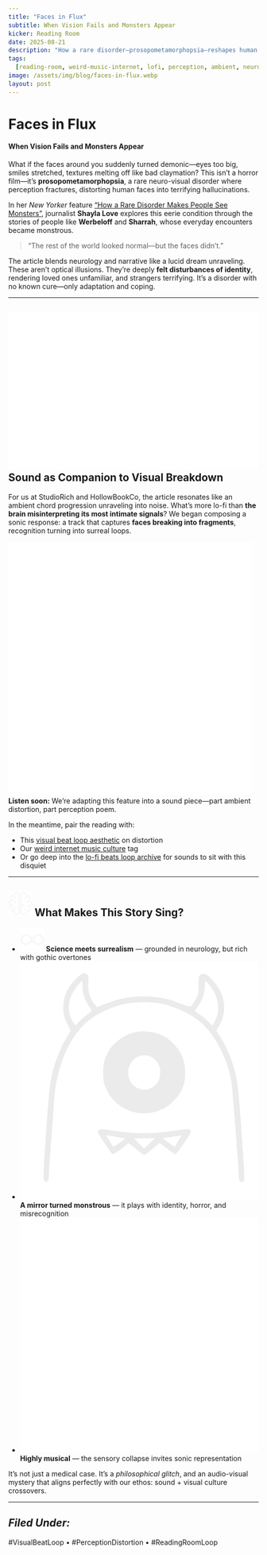 ```yaml
---
title: "Faces in Flux"
subtitle: When Vision Fails and Monsters Appear
kicker: Reading Room
date: 2025-08-21
description: "How a rare disorder—prosopometamorphopsia—reshapes human faces into distorted, monstrous illusions, and what it teaches us about perception, identity, and sound."
tags:
  [reading-room, weird-music-internet, lofi, perception, ambient, neuroscience]
image: /assets/img/blog/faces-in-flux.webp
layout: post
---
```


# Faces in Flux

#### When Vision Fails and Monsters Appear

What if the faces around you suddenly turned demonic—eyes too big, smiles stretched, textures melting off like bad claymation? This isn’t a horror film—it’s **prosopometamorphopsia**, a rare neuro-visual disorder where perception fractures, distorting human faces into terrifying hallucinations.

In her _New Yorker_ feature [“How a Rare Disorder Makes People See Monsters”](https://www.newyorker.com/news/annals-of-inquiry/how-a-rare-disorder-makes-people-see-monsters), journalist **Shayla Love** explores this eerie condition through the stories of people like **Werbeloff** and **Sharrah**, whose everyday encounters became monstrous.

> “The rest of the world looked normal—but the faces didn’t.”

The article blends neurology and narrative like a lucid dream unraveling. These aren’t optical illusions. They’re deeply **felt disturbances of identity**, rendering loved ones unfamiliar, and strangers terrifying. It’s a disorder with no known cure—only adaptation and coping.

---

## <img src="/assets/ui/eye.svg" alt="Eye icon" class="icon-sm" /> Sound as Companion to Visual Breakdown

For us at StudioRich and HollowBookCo, the article resonates like an ambient chord progression unraveling into noise. What’s more lo-fi than **the brain misinterpreting its most intimate signals**? We began composing a sonic response: a track that captures **faces breaking into fragments**, recognition turning into surreal loops.

<img src="/assets/ui/musicnote.svg" alt="Music Note icon" class="icon-sm" /> **Listen soon:** We’re adapting this feature into a sound piece—part ambient distortion, part perception poem.

In the meantime, pair the reading with:

- This [visual beat loop aesthetic](/tag/visual-beat-loop/) on distortion
- Our [weird internet music culture](/tag/weird-internet/) tag
- Or go deep into the [lo-fi beats loop archive](/tracks/) for sounds to sit with this disquiet

---

## <img src="/assets/ui/brain.svg" alt="Brain icon" class="icon-sm" /> What Makes This Story Sing?

- <img src="/assets/ui/loop.svg" alt="Loop icon" class="icon-sm" /> **Science meets surrealism** — grounded in neurology, but rich with gothic overtones
- <img src="/assets/ui/one-eyed-monster.svg" alt="One eyed monster icon" class="icon-sm" /> **A mirror turned monstrous** — it plays with identity, horror, and misrecognition
- <img src="/assets/ui/speaker.svg" alt="Speaker icon" class="icon-sm" /> **Highly musical** — the sensory collapse invites sonic representation

It’s not just a medical case. It’s a _philosophical glitch_, and an audio-visual mystery that aligns perfectly with our ethos: sound + visual culture crossovers.

---

## _Filed Under:_

#VisualBeatLoop • #PerceptionDistortion • #ReadingRoomLoop
